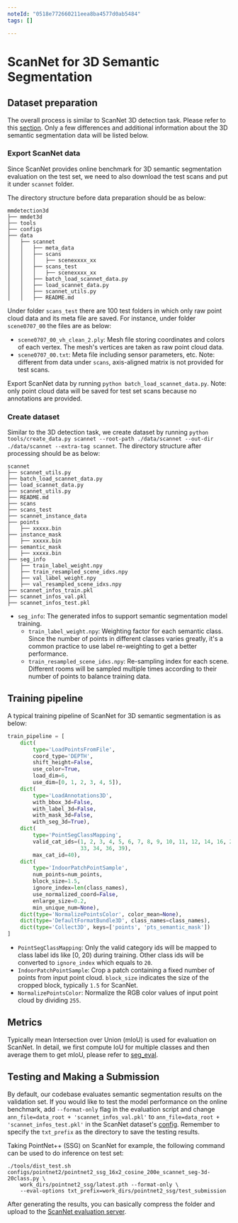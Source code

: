 ```yaml
---
noteId: "0518e772660211eea8ba4577d0ab5484"
tags: []

---
```


# ScanNet for 3D Semantic Segmentation

## Dataset preparation

The overall process is similar to ScanNet 3D detection task. Please refer to this [section](https://github.com/open-mmlab/mmdetection3d/blob/master/docs/datasets/scannet_det.md#dataset-preparation). Only a few differences and additional information about the 3D semantic segmentation data will be listed below.

### Export ScanNet data

Since ScanNet provides online benchmark for 3D semantic segmentation evaluation on the test set, we need to also download the test scans and put it under `scannet` folder.

The directory structure before data preparation should be as below:

```
mmdetection3d
├── mmdet3d
├── tools
├── configs
├── data
│   ├── scannet
│   │   ├── meta_data
│   │   ├── scans
│   │   │   ├── scenexxxx_xx
│   │   ├── scans_test
│   │   │   ├── scenexxxx_xx
│   │   ├── batch_load_scannet_data.py
│   │   ├── load_scannet_data.py
│   │   ├── scannet_utils.py
│   │   ├── README.md
```

Under folder `scans_test` there are 100 test folders in which only raw point cloud data and its meta file are saved. For instance, under folder `scene0707_00` the files are as below:

- `scene0707_00_vh_clean_2.ply`: Mesh file storing coordinates and colors of each vertex. The mesh's vertices are taken as raw point cloud data.
- `scene0707_00.txt`: Meta file including sensor parameters, etc. Note: different from data under `scans`, axis-aligned matrix is not provided for test scans.

Export ScanNet data by running `python batch_load_scannet_data.py`. Note: only point cloud data will be saved for test set scans because no annotations are provided.

### Create dataset

Similar to the 3D detection task, we create dataset by running `python tools/create_data.py scannet --root-path ./data/scannet --out-dir ./data/scannet --extra-tag scannet`.
The directory structure after processing should be as below:

```
scannet
├── scannet_utils.py
├── batch_load_scannet_data.py
├── load_scannet_data.py
├── scannet_utils.py
├── README.md
├── scans
├── scans_test
├── scannet_instance_data
├── points
│   ├── xxxxx.bin
├── instance_mask
│   ├── xxxxx.bin
├── semantic_mask
│   ├── xxxxx.bin
├── seg_info
│   ├── train_label_weight.npy
│   ├── train_resampled_scene_idxs.npy
│   ├── val_label_weight.npy
│   ├── val_resampled_scene_idxs.npy
├── scannet_infos_train.pkl
├── scannet_infos_val.pkl
├── scannet_infos_test.pkl
```

- `seg_info`: The generated infos to support semantic segmentation model training.
    - `train_label_weight.npy`: Weighting factor for each semantic class. Since the number of points in different classes varies greatly, it's a common practice to use label re-weighting to get a better performance.
    - `train_resampled_scene_idxs.npy`: Re-sampling index for each scene. Different rooms will be sampled multiple times according to their number of points to balance training data.

## Training pipeline

A typical training pipeline of ScanNet for 3D semantic segmentation is as below:

```python
train_pipeline = [
    dict(
        type='LoadPointsFromFile',
        coord_type='DEPTH',
        shift_height=False,
        use_color=True,
        load_dim=6,
        use_dim=[0, 1, 2, 3, 4, 5]),
    dict(
        type='LoadAnnotations3D',
        with_bbox_3d=False,
        with_label_3d=False,
        with_mask_3d=False,
        with_seg_3d=True),
    dict(
        type='PointSegClassMapping',
        valid_cat_ids=(1, 2, 3, 4, 5, 6, 7, 8, 9, 10, 11, 12, 14, 16, 24, 28,
                       33, 34, 36, 39),
        max_cat_id=40),
    dict(
        type='IndoorPatchPointSample',
        num_points=num_points,
        block_size=1.5,
        ignore_index=len(class_names),
        use_normalized_coord=False,
        enlarge_size=0.2,
        min_unique_num=None),
    dict(type='NormalizePointsColor', color_mean=None),
    dict(type='DefaultFormatBundle3D', class_names=class_names),
    dict(type='Collect3D', keys=['points', 'pts_semantic_mask'])
]
```

- `PointSegClassMapping`: Only the valid category ids will be mapped to class label ids like [0, 20) during training. Other class ids will be converted to `ignore_index` which equals to `20`.
- `IndoorPatchPointSample`: Crop a patch containing a fixed number of points from input point cloud. `block_size` indicates the size of the cropped block, typically `1.5` for ScanNet.
- `NormalizePointsColor`: Normalize the RGB color values of input point cloud by dividing `255`.

## Metrics

Typically mean Intersection over Union (mIoU) is used for evaluation on ScanNet. In detail, we first compute IoU for multiple classes and then average them to get mIoU, please refer to [seg_eval](https://github.com/open-mmlab/mmdetection3d/blob/master/mmdet3d/core/evaluation/seg_eval.py).

## Testing and Making a Submission

By default, our codebase evaluates semantic segmentation results on the validation set.
If you would like to test the model performance on the online benchmark, add `--format-only` flag in the evaluation script and change `ann_file=data_root + 'scannet_infos_val.pkl'` to `ann_file=data_root + 'scannet_infos_test.pkl'` in the ScanNet dataset's [config](https://github.com/open-mmlab/mmdetection3d/blob/master/configs/_base_/datasets/scannet_seg-3d-20class.py#L126). Remember to specify the `txt_prefix` as the directory to save the testing results.

Taking PointNet++ (SSG) on ScanNet for example, the following command can be used to do inference on test set:

```
./tools/dist_test.sh configs/pointnet2/pointnet2_ssg_16x2_cosine_200e_scannet_seg-3d-20class.py \
    work_dirs/pointnet2_ssg/latest.pth --format-only \
    --eval-options txt_prefix=work_dirs/pointnet2_ssg/test_submission
```

After generating the results, you can basically compress the folder and upload to the [ScanNet evaluation server](http://kaldir.vc.in.tum.de/scannet_benchmark/semantic_label_3d).
